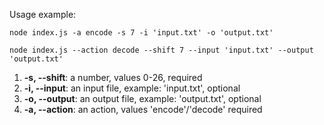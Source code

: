 Usage example: 

```
node index.js -a encode -s 7 -i 'input.txt' -o 'output.txt'
```

```
node index.js --action decode --shift 7 --input 'input.txt' --output 'output.txt'
```

1.  **-s, --shift**: a number, values 0-26, required
2.  **-i, --input**: an input file, example: 'input.txt', optional
3.  **-o, --output**: an output file, example: 'output.txt', optional
4.  **-a, --action**: an action, values 'encode'/'decode' required

